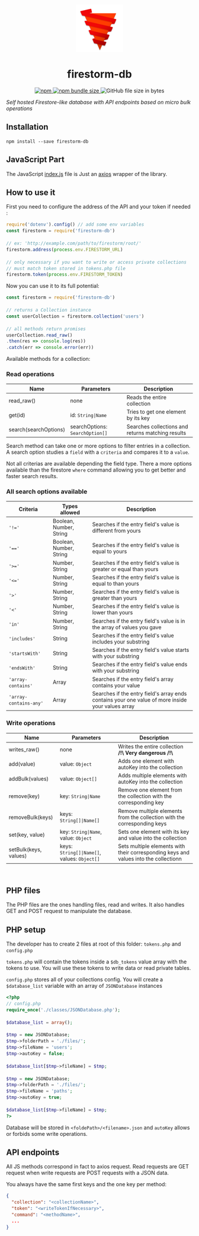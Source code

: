 <div align="center">
<img src="img/firestorm-128.png">

<h1>firestorm-db</h1>

<a href="https://www.npmjs.com/package/firestorm-db" targtet="_blank" ><img alt="npm" src="https://img.shields.io/npm/v/firestorm-db?color=cb0000&logo=npm&style=flat-square"> <img alt="npm bundle size" src="https://img.shields.io/bundlephobia/min/firestorm-db?label=NPM%20minified%20size&style=flat-square"> </a> <img alt="GitHub file size in bytes" src="https://img.shields.io/github/size/TheRolfFR/firestorm-db/index.js?color=43A047&label=Script%20size&logoColor=green&style=flat-square">

</div>

*Self hosted Firestore-like database with API endpoints based on micro bulk operations*

## Installation

```
npm install --save firestorm-db
```

## JavaScript Part

The JavaScript [index.js](./index.js) file is Just an [axios](https://www.npmjs.com/package/axios) wrapper of the library.

## How to use it

First you need to configure the address of the API and your token if needed :

```js
require('dotenv').config() // add some env variables
const firestorm = require('firestorm-db')

// ex: 'http://example.com/path/to/firestorm/root/'
firestorm.address(process.env.FIRESTORM_URL)

// only necessary if you want to write or access private collections
// must match token stored in tokens.php file
firestorm.token(process.env.FIRESTORM_TOKEN)
```

Now you can use it to its full potential:

```js
const firestorm = require('firestorm-db')

// returns a Collection instance
const userCollection = firestorm.collection('users')

// all methods return promises
userCollection.read_raw()
.then(res => console.log(res))
.catch(err => console.error(err))
```

Available methods for a collection:

### Read operations

| Name | Parameters | Description |
|--|--|--|
| read_raw() | none | Reads the entire collection |
| get(id) | id: ``String\|Name`` | Tries to get one element by its key |
| search(searchOptions) | searchOptions: ``SearchOption[]`` | Searches collections and returns matching results |

Search method can take one or more options to filter entries in a collection. A search option studies a ``field`` with a ``criteria`` and compares it to a ``value``.

Not all criterias are available depending the field type. There a more options available than the firestore ``where`` command allowing you to get better and faster search results.

### All search options available

| Criteria | Types allowed | Description |
|--|--|--|
| ``'!='`` | Boolean, Number, String | Searches if the entry field's value is different from yours
| ``'=='`` | Boolean, Number, String | Searches if the entry field's value is equal to yours
| ``'>='`` | Number, String | Searches if the entry field's value is greater or equal than yours
| ``'<='`` | Number, String | Searches if the entry field's value is equal to than yours
| ``'>'`` | Number, String | Searches if the entry field's value is greater than yours
| ``'<'`` | Number, String | Searches if the entry field's value is lower than yours
| ``'in'`` | Number, String | Searches if the entry field's value is in the array of values you gave
| ``'includes'`` | String | Searches if the entry field's value includes your substring
| ``'startsWith'`` | String | Searches if the entry field's value starts with your substring
| ``'endsWith'`` | String | Searches if the entry field's value ends with your substring
| ``'array-contains'`` | Array | Searches if the entry field's array contains your value
| ``'array-contains-any'`` | Array | Searches if the entry field's array ends contains your one value of more inside your values array

### Write operations

| Name | Parameters | Description |
|--|--|--|
| writes_raw() | none | Writes the entire collection **/!\\ Very dangerous /!\\** |
| add(value) | value: ``Object`` | Adds one element with autoKey into the collection |
| addBulk(values) | value: ``Object[]`` | Adds multiple elements with autoKey into the collection |
| remove(key) | key: ``String\|Name`` | Remove one element from the collection with the corresponding key |
| removeBulk(keys) | keys: ``String[]\|Name[]`` |  Remove multiple elements from the collection with the corresponding keys |
| set(key, value) | key: ``String\|Name``, value: ``Object`` | Sets one element with its key and value into the collection |
| setBulk(keys, values) | keys: ``String[]\|Name[]``, values: ``Object[]`` | Sets multiple elements with their corresponding keys and values into the collectionn |

<br>

## PHP files

The PHP files are the ones handling files, read and writes. It also handles GET and POST request to manipulate the database.

## PHP setup

The developer has to create 2 files at root of this folder: ``tokens.php`` and ``config.php``

``tokens.php`` will contain the tokens inside a ``$db_tokens`` value array with the tokens to use. You will use these tokens to write data or read private tables.

``config.php`` stores all of your collections config. You will create a ``$database_list`` variable with an array of ``JSONDatabase`` instances 

```php
<?php
// config.php
require_once('./classes/JSONDatabase.php');

$database_list = array();

$tmp = new JSONDatabase;
$tmp->folderPath = './files/';
$tmp->fileName = 'users';
$tmp->autoKey = false;

$database_list[$tmp->fileName] = $tmp;

$tmp = new JSONDatabase;
$tmp->folderPath = './files/';
$tmp->fileName = 'paths';
$tmp->autoKey = true;

$database_list[$tmp->fileName] = $tmp;
?>
```

Database will be stored in ``<foldePath>/<filename>.json`` and ``autoKey`` allows or forbids some write operations.

## API endpoints

All JS methods correspond in fact to axios request. Read requests are GET request when write requests are POST requests with a JSON data.

You always have the same first keys and the one key per method:
```json
{
  "collection": "<collectionName>",
  "token": "<writeTokenIfNecessary>",
  "command": "<methodName>",
  ...
}
```